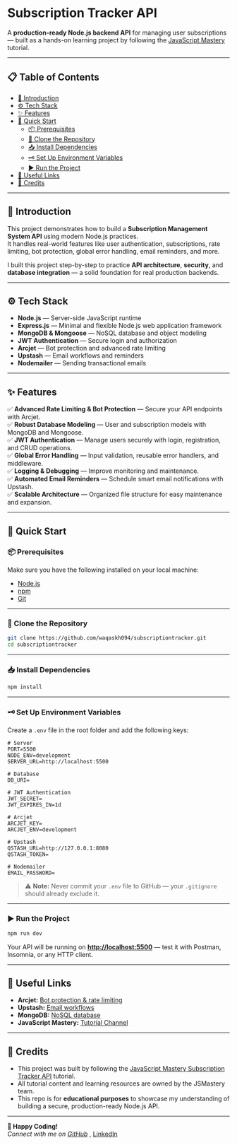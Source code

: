 # Subscription Tracker API

A **production-ready Node.js backend API** for managing user subscriptions — built as a hands-on learning project by following the [JavaScript Mastery](https://www.youtube.com/@javascriptmastery) tutorial.

---

## 📋 Table of Contents

- [📖 Introduction](#-introduction)
- [⚙️ Tech Stack](#️-tech-stack)
- [✨ Features](#-features)
- [🚀 Quick Start](#-quick-start)
  - [📦 Prerequisites](#-prerequisites)
  - [🔗 Clone the Repository](#-clone-the-repository)
  - [📥 Install Dependencies](#-install-dependencies)
  - [🗝️ Set Up Environment Variables](#️-set-up-environment-variables)
  - [▶️ Run the Project](#️-run-the-project)
- [🔑 Useful Links](#-useful-links)
- [🙌 Credits](#-credits)

---

## 📖 Introduction

This project demonstrates how to build a **Subscription Management System API** using modern Node.js practices.  
It handles real-world features like user authentication, subscriptions, rate limiting, bot protection, global error handling, email reminders, and more.

I built this project step-by-step to practice **API architecture**, **security**, and **database integration** — a solid foundation for real production backends.

---

## ⚙️ Tech Stack

- **Node.js** — Server-side JavaScript runtime
- **Express.js** — Minimal and flexible Node.js web application framework
- **MongoDB & Mongoose** — NoSQL database and object modeling
- **JWT Authentication** — Secure login and authorization
- **Arcjet** — Bot protection and advanced rate limiting
- **Upstash** — Email workflows and reminders
- **Nodemailer** — Sending transactional emails

---

## ✨ Features

✅ **Advanced Rate Limiting & Bot Protection** — Secure your API endpoints with Arcjet.  
✅ **Robust Database Modeling** — User and subscription models with MongoDB and Mongoose.  
✅ **JWT Authentication** — Manage users securely with login, registration, and CRUD operations.  
✅ **Global Error Handling** — Input validation, reusable error handlers, and middleware.  
✅ **Logging & Debugging** — Improve monitoring and maintenance.  
✅ **Automated Email Reminders** — Schedule smart email notifications with Upstash.  
✅ **Scalable Architecture** — Organized file structure for easy maintenance and expansion.

---

## 🚀 Quick Start

### 📦 Prerequisites

Make sure you have the following installed on your local machine:
- [Node.js](https://nodejs.org/)
- [npm](https://www.npmjs.com/)
- [Git](https://git-scm.com/)

---

### 🔗 Clone the Repository

```bash
git clone https://github.com/waqaskh094/subscriptiontracker.git
cd subscriptiontracker
```

---

### 📥 Install Dependencies

```bash
npm install
```

---

### 🗝️ Set Up Environment Variables

Create a `.env` file in the root folder and add the following keys:

```env
# Server
PORT=5500
NODE_ENV=development
SERVER_URL=http://localhost:5500

# Database
DB_URI=

# JWT Authentication
JWT_SECRET=
JWT_EXPIRES_IN=1d

# Arcjet
ARCJET_KEY=
ARCJET_ENV=development

# Upstash
QSTASH_URL=http://127.0.0.1:8080
QSTASH_TOKEN=

# Nodemailer
EMAIL_PASSWORD=
```

> ⚠️ **Note:** Never commit your `.env` file to GitHub — your `.gitignore` should already exclude it.

---

### ▶️ Run the Project

```bash
npm run dev
```

Your API will be running on **[http://localhost:5500](http://localhost:5500)** — test it with Postman, Insomnia, or any HTTP client.

---

## 🔑 Useful Links

- **Arcjet:** [Bot protection & rate limiting](https://launch.arcjet.com/4g2R2e4)  
- **Upstash:** [Email workflows](https://bit.ly/42ealiN)  
- **MongoDB:** [NoSQL database](https://www.mongodb.com/)  
- **JavaScript Mastery:** [Tutorial Channel](https://www.youtube.com/@javascriptmastery)

---

## 🙌 Credits

- This project was built by following the [JavaScript Mastery Subscription Tracker API](https://www.youtube.com/@javascriptmastery) tutorial.
- All tutorial content and learning resources are owned by the JSMastery team.
- This repo is for **educational purposes** to showcase my understanding of building a secure, production-ready Node.js API.

---

**🚀 Happy Coding!**  
_Connect with me on [GitHub](https://github.com/waqaskh094)_ , [LinkedIn](www.linkedin.com/in/waqas-khalid-62b431305)
